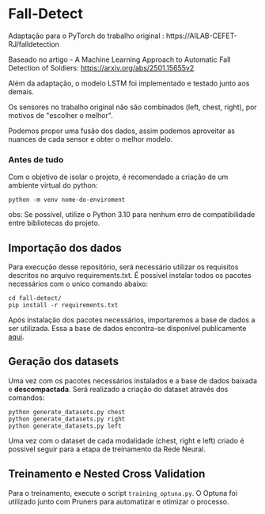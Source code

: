 # Fall-Detect
Adaptação para o PyTorch do trabalho original : https://AILAB-CEFET-RJ/falldetection

Baseado no artigo - A Machine Learning Approach to Automatic Fall Detection of Soldiers: https://arxiv.org/abs/2501.15655v2

Além da adaptação, o modelo LSTM foi implementado e testado junto aos demais. 

Os sensores no trabalho original não são combinados (left, chest, right), por motivos de "escolher o melhor". 

Podemos propor uma fusão dos dados, assim podemos aproveitar as nuances de cada sensor e obter o melhor modelo.

### Antes de tudo
Com o objetivo de isolar o projeto, é recomendado a criação de um ambiente virtual do python:

```
python -m venv nome-do-enviroment
```

obs: Se possível, utilize o Python 3.10 para nenhum erro de compatibilidade entre bibliotecas do projeto.

## Importação dos dados

Para execução desse repositório, será necessário utilizar os requisitos descritos no arquivo requirements.txt. É possivel instalar todos os pacotes necessários com o unico comando abaixo:

```
cd fall-detect/
pip install -r requirements.txt
```

Após instalação dos pacotes necessários, importaremos a base de dados a ser utilizada. Essa a base de dados encontra-se disponível publicamente [aqui](https://zenodo.org/records/12760391). 

## Geração dos datasets 

Uma vez com os pacotes necessários instalados e a base de dados baixada e **descompactada**. Será realizado a criação do dataset através dos comandos:
```
python generate_datasets.py chest
python generate_datasets.py right
python generate_datasets.py left
```

Uma vez com o dataset de cada modalidade (chest, right e left) criado é possivel seguir para a etapa de treinamento da Rede Neural.

## Treinamento e Nested Cross Validation
Para o treinamento, execute o script `training_optuna.py`. O Optuna foi utilizado junto com Pruners para automatizar e otimizar o processo.
